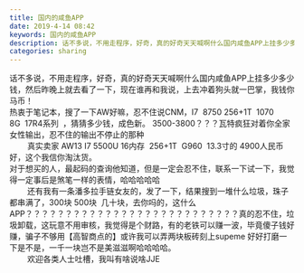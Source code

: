 ```yaml
---
title: 国内的咸鱼APP
date: 2019-4-14 08:42
keywords: 国内的咸鱼APP
description: 话不多说，不用走程序，好奇，真的好奇天天喊啊什么国内咸鱼APP上挂多少多少钱，然后昨晚上就去看了一下，现在谁再和我说，上去冲着狗头就一巴掌，我钱你马币！热衷于笔记本，搜了一下AW好嘛，忍不住说CNM，I7  8750256+1T  1070
categories: sharing
---
```

<td class="t_f" id="postmessage_3492445">

话不多说，不用走程序，好奇，真的好奇天天喊啊什么国内咸鱼APP上挂多少多少钱，然后昨晚上就去看了一下，现在谁再和我说，上去冲着狗头就一巴掌，我钱你马币！<br/>
热衷于笔记本，搜了一下AW好嘛，忍不住说CNM，I7  8750 256+1T  1070 8G  17R4系列  ，猜猜多少钱，成色新。 3500-3800？？？瓦特疯狂对着你全家女性输出，忍不住的输出不停止的那种<br/>
        真实卖家 AW13 I7 5500U 16内存  256+1T  G960  13.3寸的 4900人民币 好，这个我信你淘汰货。<br/>
对于想买的人，最起码的查询他知道，但是一定会忍不住，联系一下试一下，我觉得一定事后是煞笔一样的表情，哈哈哈哈哈<br/>
        还有我有一条潘多拉手链女友的，发了一下，结果搜到一堆什么垃圾，珠子都串满了，300块 500块  几十块，去你吗的，这什么APP？？？？？？？？？？？？？？？？？？？？？？？？？？？真的忍不住，垃圾卸载，这玩意不用审核，我觉得是个财路，有的老铁可以赚一波，毕竟傻子钱好赚，骗子不够用【高智商点的】或许我可以弄两块板砖刻上supeme 好好打磨一下是不是，一千一块岂不是美滋滋啊哈哈哈哈。<br/>
        欢迎各类人士吐槽，我叫有啥说啥JJE</td>
